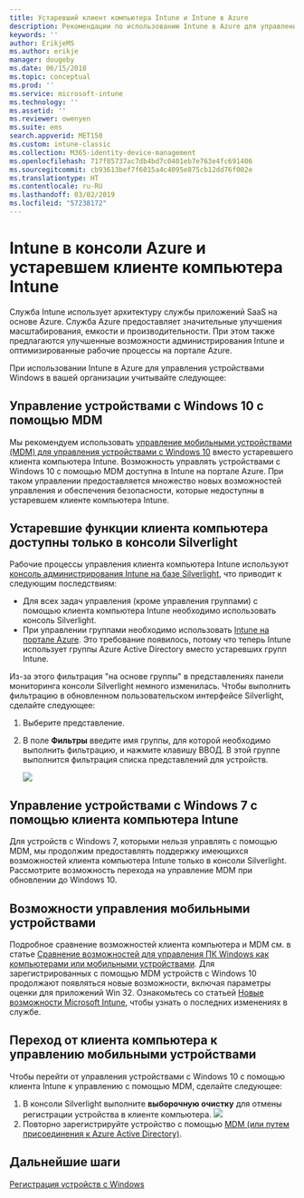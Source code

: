 ```yaml
---
title: Устаревший клиент компьютера Intune и Intune в Azure
description: Рекомендации по использованию Intune в Azure для управления устройствами Windows в вашей организации.
keywords: ''
author: ErikjeMS
ms.author: erikje
manager: dougeby
ms.date: 06/15/2018
ms.topic: conceptual
ms.prod: ''
ms.service: microsoft-intune
ms.technology: ''
ms.assetid: ''
ms.reviewer: owenyen
ms.suite: ems
search.appverid: MET150
ms.custom: intune-classic
ms.collection: M365-identity-device-management
ms.openlocfilehash: 717f85737ac7db4bd7c0401eb7e763e4fc691406
ms.sourcegitcommit: cb93613bef7f6015a4c4095e875cb12dd76f002e
ms.translationtype: HT
ms.contentlocale: ru-RU
ms.lasthandoff: 03/02/2019
ms.locfileid: "57238172"
---
```

# <a name="intune-on-azure-console-and-legacy-intune-pc-client"></a>Intune в консоли Azure и устаревшем клиенте компьютера Intune

Служба Intune использует архитектуру службы приложений SaaS на основе Azure. Служба Azure предоставляет значительные улучшения масштабирования, емкости и производительности. При этом также предлагаются улучшенные возможности администрирования Intune и оптимизированные рабочие процессы на портале Azure. 

При использовании Intune в Azure для управления устройствами Windows в вашей организации учитывайте следующее:

## <a name="manage-windows-10-devices-by-using-mdm"></a>Управление устройствами с Windows 10 с помощью MDM

Мы рекомендуем использовать [управление мобильными устройствами (MDM) для управления устройствами с Windows 10](https://docs.microsoft.com/intune/device-restrictions-windows-10) вместо устаревшего клиента компьютера Intune. Возможность управлять устройствами с Windows 10 с помощью MDM доступна в Intune на портале Azure. При таком управлении предоставляется множество новых возможностей управления и обеспечения безопасности, которые недоступны в устаревшем клиенте компьютера Intune.

## <a name="legacy-pc-client-features-are-only-available-in-the-silverlight-console"></a>Устаревшие функции клиента компьютера доступны только в консоли Silverlight

Рабочие процессы управления клиента компьютера Intune используют [консоль администрирования Intune на базе Silverlight](https://manage.microsoft.com/), что приводит к следующим последствиям:

- Для всех задач управления (кроме управления группами) с помощью клиента компьютера Intune необходимо использовать консоль Silverlight.
- При управлении группами необходимо использовать [Intune на портале Azure](https://portal.azure.com/). Это требование появилось, потому что теперь Intune использует группы Azure Active Directory вместо устаревших групп Intune. 

Из-за этого фильтрация "на основе группы" в представлениях панели мониторинга консоли Silverlight немного изменилась. Чтобы выполнить фильтрацию в обновленном пользовательском интерфейсе Silverlight, сделайте следующее:

1. Выберите представление.
2. В поле **Фильтры** введите имя группы, для которой необходимо выполнить фильтрацию, и нажмите клавишу ВВОД. В этой группе выполнится фильтрация списка представлений для устройств.

   ![](media/intune-legacy-pc-client/image01.png)


## <a name="continue-to-manage-windows-7-by-using-intune-pc-client"></a>Управление устройствами с Windows 7 с помощью клиента компьютера Intune

Для устройств с Windows 7, которыми нельзя управлять с помощью MDM, мы продолжим предоставлять поддержку имеющихся возможностей клиента компьютера Intune только в консоли Silverlight. Рассмотрите возможность перехода на управление MDM при обновлении до Windows 10.

## <a name="mdm-capabilities"></a>Возможности управления мобильными устройствами

Подробное сравнение возможностей клиента компьютера и MDM см. в статье [Сравнение возможностей для управления ПК Windows как компьютерами или мобильными устройствами](pc-management-comparison.md). Для зарегистрированных с помощью MDM устройств с Windows 10 продолжают появляться новые возможности, включая параметры оценки для приложений Win 32. Ознакомьтесь со статьей [Новые возможности Microsoft Intune](https://docs.microsoft.com/intune/whats-new), чтобы узнать о последних изменениях в службе.

## <a name="switch-from-pc-client-to-mdm"></a>Переход от клиента компьютера к управлению мобильными устройствами

Чтобы перейти от управления устройствами с Windows 10 с помощью клиента Intune к управлению с помощью MDM, сделайте следующее:

1. В консоли Silverlight выполните **выборочную очистку** для отмены регистрации устройства в клиенте компьютера.
  ![](media/intune-legacy-pc-client/image02.png)
2. Повторно зарегистрируйте устройство с помощью [MDM (или путем присоединения к Azure Active Directory)](https://docs.microsoft.com/intune/windows-enroll). 

## <a name="next-steps"></a>Дальнейшие шаги
[Регистрация устройств с Windows](https://docs.microsoft.com/intune/windows-enroll)

 
